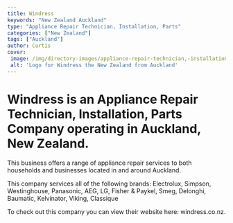 ```yaml
---
title: Windress
keywords: "New Zealand Auckland"
type: "Appliance Repair Technician, Installation, Parts"
categories: ["New Zealand"]
tags: ["Auckland"]
author: Curtis
cover: 
 image: /img/directory-images/appliance-repair-technician,-installation,-parts/windress.webp
 alt: 'Logo for Windress the New Zealand from Auckland'
---
```


# Windress is an Appliance Repair Technician, Installation, Parts Company operating in Auckland, New Zealand.

This business offers a range of appliance repair services to both households and businesses located in and around Auckland.

This company services all of the following brands: Electrolux, Simpson, Westinghouse, Panasonic, AEG, LG, Fisher & Paykel, Smeg, Delonghi, Baumatic, Kelvinator, Viking, Classique

To check out this company you can view their website here: windress.co.nz.
